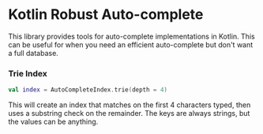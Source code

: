 Kotlin Robust Auto-complete
============================

This library provides tools for auto-complete implementations in Kotlin.  This can be useful for when you need an efficient auto-complete but don't want a full database.

### Trie Index

```kotlin
val index = AutoCompleteIndex.trie(depth = 4)
```

This will create an index that matches on the first 4 characters typed, then uses a substring check on the remainder.  The keys are always strings, but the values can be anything.